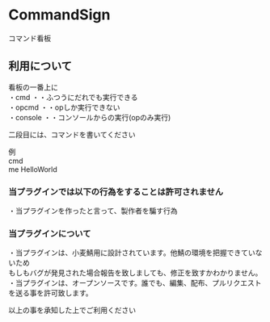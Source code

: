 # CommandSign
コマンド看板  

## 利用について  
看板の一番上に  
・cmd ・・ふつうにだれでも実行できる  
・opcmd ・・opしか実行できない  
・console ・・コンソールからの実行(opのみ実行)  

二段目には、コマンドを書いてください  

例  
cmd  
me HelloWorld  


### 当プラグインでは以下の行為をすることは許可されません  
・当プラグインを作ったと言って、製作者を騙す行為  

### 当プラグインについて  
・当プラグインは、小麦鯖用に設計されています。他鯖の環境を把握できていないため  
もしもバグが発見された場合報告を致しましても、修正を致すかわかりません。  
・当プラグインは、オープンソースです。誰でも、編集、配布、プルリクエストを送る事を許可致します。  

以上の事を承知した上でご利用ください  
